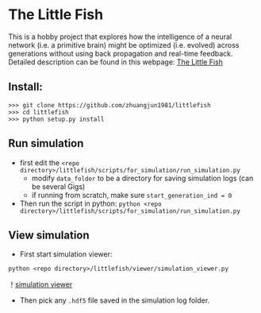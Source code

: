 # The Little Fish
This is a hobby project that explores how the intelligence of a neural network (i.e. a primitive brain) might be optimized (i.e. evolved) across generations without using back propagation and real-time feedback.   
Detailed description can be found in this webpage: [The Little Fish](https://sites.google.com/view/thelittlefish/home)

## Install:
```
>>> git clone https://github.com/zhuangjun1981/littlefish
>>> cd littlefish
>>> python setup.py install
```

## Run simulation
- first edit the `<repo directory>/littlefish/scripts/for_simulation/run_simulation.py`
  - modify `data_folder` to be a directory for saving simulation logs (can be several Gigs) 
  - if running from scratch, make sure `start_generation_ind = 0`
- Then run the script in python: `python <repo directory>/littlefish/scripts/for_simulation/run_simulation.py`

## View simulation
- First start simulation viewer:
```
python <repo directory>/littlefish/viewer/simulation_viewer.py
```
！[simulation viewer](littlefish/scripts/for_webpage/media/simulation_viewer.jpg)
- Then pick any `.hdf5` file saved in the simulation log folder.
